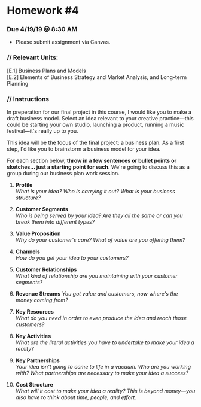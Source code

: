 # Homework #4

### Due 4/19/19 @ 8:30 AM
* Please submit assignment via Canvas.

### // Relevant Units:

[E.1]	Business Plans and Models  
[E.2]	Elements of Business Strategy and Market Analysis, and Long-term Planning  

### // Instructions
In preperation for our final project in this course, I would like you to make a draft business model. Select an idea relevant to your creative practice—this could be starting your own studio, launching a product, running a music festival—it's really up to you. 

This idea will be the focus of the final project: a business plan. As a first step, I'd like you to brainstorm a business model for your idea. 

For each section below, **throw in a few sentences or bullet points or sketches... just a starting point for each**. We're going to discuss this as a group during our business plan work session. 

1. **Profile**   
	*What is your idea? Who is carrying it out? What is your business structure?*


2. **Customer Segments**  
	*Who is being served by your idea? Are they all the same or can you break them into different types?*

3. **Value Proposition**   
	*Why do your customer's care? What of value are you offering them?*

4. **Channels**   
	*How do you get your idea to your customers?*

5. **Customer Relationships**   
	*What kind of relationship are you maintaining with your customer segments?*

6. **Revenue Streams**
	*You got value and customers, now where's the money coming from?*

7. **Key Resources**   
*What do you need in order to even produce the idea and reach those customers?*

8. **Key Activities**   
	*What are the literal activities you have to undertake to make your idea a reality?*
	
9. **Key Partnerships**   
*Your idea isn't going to come to life in a vacuum. Who are you working with? What partnerships are necessary to make your idea a success?*

10. **Cost Structure**   
	*What will it cost to make your idea a reality? This is beyond money—you also have to think about time, people, and effort.*